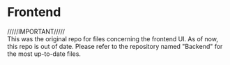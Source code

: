 # Frontend
/////IMPORTANT/////  
This was the original repo for files concerning the frontend UI.
As of now, this repo is out of date. Please refer to the repository named "Backend" for the most up-to-date files.

